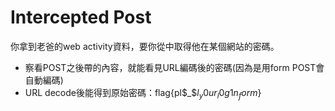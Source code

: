 # Intercepted Post
你拿到老爸的web activity資料，要你從中取得他在某個網站的密碼。
 * 察看POST之後帶的內容，就能看見URL編碼後的密碼(因為是用form POST會自動編碼)
 * URL decode後能得到原始密碼：flag{pl$_$$l_y0ur_l0g1n_form$}
